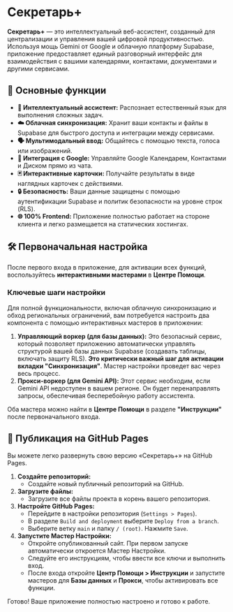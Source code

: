 # Секретарь+

**Секретарь+** — это интеллектуальный веб-ассистент, созданный для централизации и управления вашей цифровой продуктивностью. Используя мощь Gemini от Google и облачную платформу Supabase, приложение предоставляет единый разговорный интерфейс для взаимодействия с вашими календарями, контактами, документами и другими сервисами.

## 🚀 Основные функции

- **🧠 Интеллектуальный ассистент:** Распознает естественный язык для выполнения сложных задач.
- **☁️ Облачная синхронизация:** Хранит ваши контакты и файлы в Supabase для быстрого доступа и интеграции между сервисами.
- **🗣️ Мультимодальный ввод:** Общайтесь с помощью текста, голоса или изображений.
- **📅 Интеграция с Google:** Управляйте Google Календарем, Контактами и Диском прямо из чата.
- **🃏 Интерактивные карточки:** Получайте результаты в виде наглядных карточек с действиями.
- **🔒 Безопасность:** Ваши данные защищены с помощью аутентификации Supabase и политик безопасности на уровне строк (RLS).
- **🌐 100% Frontend:** Приложение полностью работает на стороне клиента и легко размещается на статических хостингах.

## 🛠️ Первоначальная настройка

После первого входа в приложение, для активации всех функций, воспользуйтесь **интерактивными мастерами** в **Центре Помощи**.

### Ключевые шаги настройки

Для полной функциональности, включая облачную синхронизацию и обход региональных ограничений, вам потребуется настроить два компонента с помощью интерактивных мастеров в приложении:

1.  **Управляющий воркер (для базы данных):** Это безопасный сервис, который позволяет приложению автоматически управлять структурой вашей базы данных Supabase (создавать таблицы, включать защиту RLS). **Это критически важный шаг для активации вкладки "Синхронизация"**. Мастер настройки проведет вас через весь процесс.
2.  **Прокси-воркер (для Gemini API):** Этот сервис необходим, если Gemini API недоступен в вашем регионе. Он будет перенаправлять запросы, обеспечивая бесперебойную работу ассистента.

Оба мастера можно найти в **Центре Помощи** в разделе **"Инструкции"** после первоначального входа.

## 🚀 Публикация на GitHub Pages

Вы можете легко развернуть свою версию «Секретарь+» на GitHub Pages.

1.  **Создайте репозиторий:**
    *   Создайте новый публичный репозиторий на GitHub.
2.  **Загрузите файлы:**
    *   Загрузите все файлы проекта в корень вашего репозитория.
3.  **Настройте GitHub Pages:**
    *   Перейдите в настройки репозитория (`Settings > Pages`).
    *   В разделе `Build and deployment` выберите `Deploy from a branch`.
    *   Выберите ветку `main` и папку `/ (root)`. Нажмите `Save`.
4.  **Запустите Мастер Настройки:**
    *   Откройте опубликованный сайт. При первом запуске автоматически откроется Мастер Настройки.
    *   Следуйте его инструкциям, чтобы ввести все ключи и выполнить вход.
    *   После входа откройте **Центр Помощи > Инструкции** и запустите мастеров для **Базы данных** и **Прокси**, чтобы активировать все функции.

Готово! Ваше приложение полностью настроено и готово к работе.
